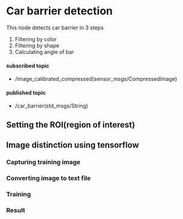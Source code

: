 # Car barrier detection


This node detects car barrier in 3 steps
 1. Filtering by color
 2. Filtering by shape
 3. Calculating angle of bar

#### subscribed topic
 * /image_calibrated_compressed(sensor_msgs/CompressedImage)
#### published topic
 * /car_barrier(std_msgs/String)





## Setting the ROI(region of interest)




## Image distinction using tensorflow

### Capturing training image

### Converting image to text file

### Training

### Result
